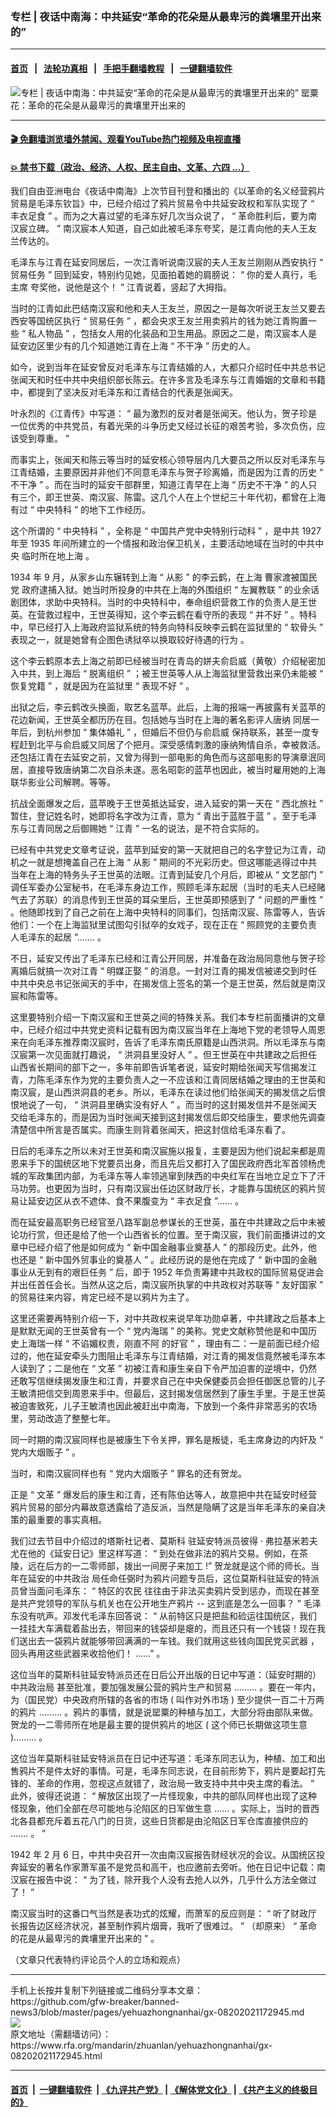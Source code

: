 ### 专栏 | 夜话中南海：中共延安“革命的花朵是从最卑污的粪壤里开出来的”
------------------------

#### [首页](https://github.com/gfw-breaker/banned-news3/blob/master/README.md) &nbsp;&nbsp;|&nbsp;&nbsp; [法轮功真相](https://github.com/begood0513/basic/blob/master/README.md)  &nbsp;&nbsp;|&nbsp;&nbsp; [手把手翻墙教程](https://github.com/gfw-breaker/guides/wiki)  &nbsp;&nbsp;|&nbsp;&nbsp; [一键翻墙软件](https://github.com/gfw-breaker/nogfw/blob/master/README.md)  



<div id="headerimg">
 <img alt="专栏 | 夜话中南海：中共延安“革命的花朵是从最卑污的粪壤里开出来的”" src="https://www.rfa.org/mandarin/zhuanlan/yehuazhongnanhai/gx-08202021172945.html/@@images/86e6a4a6-1bd3-4320-97df-8f3f6235f717.jpeg" title="专栏 | 夜话中南海：中共延安“革命的花朵是从最卑污的粪壤里开出来的”"/>
 <span class="lead_image_caption">
  罂粟花：革命的花朵是从最卑污的粪壤里开出来的
 </span>
 <!-- zoomattribute -->
</div>

<hr/>


#### [ 🎬  免翻墙浏览墙外禁闻、观看YouTube热门视频及电视直播](https://github.com/gfw-breaker/HelloWorld)

#### [ 💥  禁书下载（政治、经济、人权、民主自由、文革、六四 ...）](https://github.com/gfw-breaker/books/blob/master/README.md)

<div id="storytext">
 <p>
 </p>
 <p>
  我们自由亚洲电台《夜话中南海》上次节目刊登和播出的《以革命的名义经营鸦片贸易是毛泽东钦旨》中，已经介绍过了鸦片贸易令中共延安政权和军队实现了
  <span>
   “
  </span>
  <span>
   丰衣足食
  </span>
  <span>
   ”
  </span>
  <span>
   。而为之大喜过望的毛泽东好几次当众说了，
  </span>
  <span>
   “
  </span>
  <span>
   革命胜利后，要为南汉宸立碑。
  </span>
  <span>
   ”
  </span>
  <span>
   南汉宸本人知道，自己如此被毛泽东夸奖，是江青向他的夫人王友兰传达的。
  </span>
 </p>
 <p>
  <span>
   毛泽东与江青在延安同居后，一次江青听说南汉宸的夫人王友兰刚刚从西安执行
  </span>
  <span>
   “
  </span>
  <span>
   贸易任务
  </span>
  <span>
   ”
  </span>
  <span>
   回到延安，特别约见她，见面拍着她的肩膀说：
  </span>
  <span>
   “
  </span>
  <span>
   你的爱人真行，毛主席
  </span>
  <span>
   <a href="https://5455.org/tag/zhuxi">
    <span>
    </span>
   </a>
  </span>
  <span>
   夸奖他，说他是这个！
  </span>
  <span>
   ”
  </span>
  <span>
   江青说着，竖起了大拇指。
  </span>
 </p>
 <p>
  <span>
   当时的江青如此巴结南汉宸和他和夫人王友兰，原因之一是每次听说王友兰又要去西安等国统区执行
  </span>
  <span>
   “
  </span>
  <span>
   贸易任务
  </span>
  <span>
   ”
  </span>
  <span>
   ，都会央求王友兰用卖鸦片的钱为她江青购置一些
  </span>
  <span>
   “
  </span>
  <span>
   私人物品
  </span>
  <span>
   ”
  </span>
  <span>
   ，包括女人用的化装品和卫生用品。原因之二是，南汉宸本人是延安边区里少有的几个知道她江青在上海
  </span>
  <span>
   “
  </span>
  <span>
   不干净
  </span>
  <span>
   ”
  </span>
  <span>
   历史的人。
  </span>
 </p>
 <p>
  <span>
   如今，说到当年在延安曾反对毛泽东与江青结婚的人，大都只介绍时任中共总书记张闻天和时任中共中央组织部长陈云。在许多言及毛泽东与江青婚姻的文章和书籍中，都提到了坚决反对毛泽东和江青结合的代表是张闻天。
  </span>
 </p>
 <p>
  <span>
   叶永烈的《江青传》中写道：
  </span>
  <span>
   “
  </span>
  <span>
   最为激烈的反对者是张闻天。他认为，贺子珍是一位优秀的中共党员，有着光荣的斗争历史又经过长征的艰苦考验，多次负伤，应该受到尊重。
  </span>
  <span>
   ”
  </span>
 </p>
 <p>
  <span>
   而事实上，张闻天和陈云等当时的延安核心领导层内几大要员之所以反对毛泽东与江青结婚，主要原因并非他们不同意毛泽东与贺子珍离婚，而是因为江青的历史
  </span>
  <span>
   “
  </span>
  <span>
   不干净
  </span>
  <span>
   ”
  </span>
  <span>
   。而在当时的延安干部群里，知道江青早在上海
  </span>
  <span>
   “
  </span>
  <span>
   历史不干净
  </span>
  <span>
   ”
  </span>
  <span>
   的人只有三个，即王世英、南汉宸、陈雷。这几个人在上个世纪三十年代初，都曾在上海有过
  </span>
  <span>
   “
  </span>
  <span>
   中央特科
  </span>
  <span>
   ”
  </span>
  <span>
   的地下工作经历。
  </span>
 </p>
 <p>
  <span>
   这个所谓的
  </span>
  <span>
   “
  </span>
  <span>
   中央特科
  </span>
  <span>
   ”
  </span>
  <span>
   ，全称是
  </span>
  <span>
   “
  </span>
  <span>
   中国共产党中央特别行动科
  </span>
  <span>
   ”
  </span>
  <span>
   ，是中共
  </span>
  <span>
   1927
  </span>
  <span>
   年至
  </span>
  <span>
   1935
  </span>
  <span>
   年间所建立的一个情报和政治保卫机关，主要活动地域在当时的中共中央
  </span>
  <span>
   <a href="https://zh.wikipedia.org/wiki/%E4%B8%AD%E5%85%B1%E4%B8%AD%E5%A4%AE">
    <span>
    </span>
   </a>
  </span>
  <span>
   临时所在地上海
  </span>
  <span>
   <a href="https://zh.wikipedia.org/wiki/%E4%B8%8A%E6%B5%B7">
    <span>
    </span>
   </a>
  </span>
  <span>
   。
  </span>
 </p>
 <p>
  <span>
   1934
  </span>
  <span>
   年
  </span>
  <span>
   9
  </span>
  <span>
   月，从家乡山东辗转到上海
  </span>
  <span>
   “
  </span>
  <span>
   从影
  </span>
  <span>
   ”
  </span>
  <span>
   的李云鹤，在上海
  </span>
  <span>
   <a href="https://baike.baidu.com/item/%E4%B8%8A%E6%B5%B7">
    <span>
    </span>
   </a>
  </span>
  <span>
   曹家渡被国民党
  </span>
  <span>
   <a href="https://baike.baidu.com/item/%E5%9B%BD%E6%B0%91%E5%85%9A">
    <span>
    </span>
   </a>
  </span>
  <span>
   政府逮捕入狱。她当时所投身的中共在上海的外围组织
  </span>
  <span>
   “
  </span>
  <span>
   左翼教联
  </span>
  <span>
   ”
  </span>
  <span>
   的业余话剧团体，求助中央特科。当时的中央特科中，奉命组织营救工作的负责人是王世英。在营救过程中，王世英得知，这个李云鹤在看守所的表现
  </span>
  <span>
   “
  </span>
  <span>
   并不好
  </span>
  <span>
   ”
  </span>
  <span>
   。特科中，早已经打入上海政府监狱系统的特务向特科反映李云鹤在监狱里的
  </span>
  <span>
   “
  </span>
  <span>
   软骨头
  </span>
  <span>
   ”
  </span>
  <span>
   表现之一，就是她曾有企图色诱狱卒以换取较好待遇的行为
  </span>
  <span>
   <span>
    。
   </span>
  </span>
 </p>
 <p>
  <span>
   这个李云鹤原本去上海之前即已经被当时在青岛的姘夫俞启威（黄敬）介绍秘密加入中共，到上海后
  </span>
  <span>
   “
  </span>
  <span>
   脱离组织
  </span>
  <span>
   ”
  </span>
  <span>
   ；被王世英等人从上海监狱里营救出来仍未能被
  </span>
  <span>
   “
  </span>
  <span>
   恢复党籍
  </span>
  <span>
   ”
  </span>
  <span>
   ，就是因为在监狱里
  </span>
  <span>
   “
  </span>
  <span>
   表现不好
  </span>
  <span>
   ”
  </span>
  <span>
   。
  </span>
 </p>
 <p>
  <span>
   出狱之后，李云鹤改头换面，取艺名蓝苹。此后，上海的报端一再披露有关蓝苹的花边新闻，王世英全都历历在目。包括她与当时在上海的著名影评人唐纳
  </span>
  <span>
   <a href="https://zh.wikipedia.org/wiki/%E5%94%90%E7%B4%8D">
    <span>
    </span>
   </a>
  </span>
  <span>
   同居一年后，到杭州参加
  </span>
  <span>
   “
  </span>
  <span>
   集体婚礼
  </span>
  <span>
   ”
  </span>
  <span>
   ，但婚后不但仍与俞启威
  </span>
  <span>
   <a href="https://zh.wikipedia.org/wiki/%E9%BB%84%E6%95%AC">
    <span>
    </span>
   </a>
  </span>
  <span>
   保持联系，甚至一度专程赶到北平与俞启威又同居了个把月。深受感情刺激的康纳殉情自杀，幸被救活。还包括江青在去延安之前，又曾为得到一部电影的角色而与这部电影的导演章泯同居，直接导致唐纳第二次自杀未遂。恶名昭彰的蓝苹也因此，被当时雇用她的上海联华影业公司解聘。等等。
  </span>
 </p>
 <p>
  <span>
   抗战全面爆发之后，蓝苹晚于王世英抵达延安，进入延安的第一天在
  </span>
  <span>
   “
  </span>
  <span>
   西北旅社
  </span>
  <span>
   ”
  </span>
  <span>
   暂住，登记姓名时，她即将名字改为江青，意为
  </span>
  <span>
   “
  </span>
  <span>
   青出于蓝胜于蓝
  </span>
  <span>
   ”
  </span>
  <span>
   。至于毛泽东与江青同居之后御赐她
  </span>
  <span>
   “
  </span>
  <span>
   江青
  </span>
  <span>
   ”
  </span>
  <span>
   一名的说法，是不符合实际的。
  </span>
 </p>
 <p>
  <span>
   已经有中共党史文章考证说，蓝苹到延安的第一天就把自己的名字登记为江青，动机之一就是想掩盖自己在上海
  </span>
  <span>
   “
  </span>
  <span>
   从影
  </span>
  <span>
   ”
  </span>
  <span>
   期间的不光彩历史。但这哪能逃得过中共当年在上海的特务头子王世英的法眼。江青到延安几个月后，即被从
  </span>
  <span>
   “
  </span>
  <span>
   文艺部门
  </span>
  <span>
   ”
  </span>
  <span>
   调任军委办公室秘书，在毛泽东身边工作，照顾毛泽东起居（当时的毛夫人已经赌气去了苏联）的消息传到王世英的耳朵里后，王世英即预感到了
  </span>
  <span>
   “
  </span>
  <span>
   问题的严重性
  </span>
  <span>
   ”
  </span>
  <span>
   。他随即找到了自己之前在上海中央特科的同事们，包括南汉宸、陈雷等人，告诉他们：一个在上海监狱里试图勾引狱卒的女戏子，现在正在
  </span>
  <span>
   “
  </span>
  <span>
   照顾党的主要负责人毛泽东的起居
  </span>
  <span>
   ”…….
  </span>
  <span>
   。
  </span>
 </p>
 <p>
  <span>
   不日，延安又传出了毛泽东已经和江青公开同居，并准备在政治局同意他与贺子珍离婚后就搞一次对江青
  </span>
  <span>
   “
  </span>
  <span>
   明媒正娶
  </span>
  <span>
   ”
  </span>
  <span>
   的消息。一封对江青的揭发信被递交到时任中共中央总书记张闻天的手中，在揭发信上签名的第一个是王世英，然后就是南汉宸和陈雷等。
  </span>
 </p>
 <p>
  <span>
   这里要特别介绍一下南汉宸和王世英之间的特殊关系。我们本专栏前面播讲的文章中，已经介绍过中共党史资料记载有因为南汉宸当年在上海地下党的老领导人周恩来在向毛泽东推荐南汉宸时，告诉了毛泽东南氏原籍是山西洪洞。所以毛泽东与南汉宸第一次见面就打趣说，
  </span>
  <span>
   “
  </span>
  <span>
   洪洞县里没好人
  </span>
  <span>
   ”
  </span>
  <span>
   。但王世英在中共建政之后担任山西省长期间的部下之一，多年前即告诉笔者说，延安时期给张闻天写信揭发江青，力陈毛泽东作为党的主要负责人之一不应该和江青同居结婚之理由的王世英和南汉宸，是山西洪洞县的老乡。所以，毛泽东在读过他们给张闻天的揭发信之后恨恨地说了一句，
  </span>
  <span>
   “
  </span>
  <span>
   洪洞县里确实没有好人
  </span>
  <span>
   ”
  </span>
  <span>
   。而当时的这封揭发信并不是张闻天交给毛泽东的，而是因为当时张闻天接到这封揭发信后即交给康生，要求他先调查清楚信中所言是否属实。而康生则背着张闻天，把这封信给毛泽东看了。
  </span>
 </p>
 <p>
  <span>
   日后的毛泽东之所以未对王世英和南汉宸施以报复，主要是因为他们说起来都是周恩来手下的国统区地下党要员出身，而且先后又都打入了国民政府西北军首领杨虎城的军政集团内部，为毛泽东等人率领逃窜到陕西的中央红军在当地立足立下了汗马功劳。也更因为当时，只有南汉宸出任边区财政厅长，才能靠与国统区的鸦片贸易让延安边区从衣不遮体、食不果腹变为
  </span>
  <span>
   “
  </span>
  <span>
   丰衣足食
  </span>
  <span>
   ”……
  </span>
  <span>
   。
  </span>
 </p>
 <p>
  <span>
   而在延安最高职务已经官至八路军副总参谋长的王世英，虽在中共建政之后中未被论功行赏，但还是给了他一个山西省长的位置。至于南汉宸，我们前面播讲过的文章中已经介绍了他是如何成为
  </span>
  <span>
   “
  </span>
  <span>
   新中国金融事业奠基人
  </span>
  <span>
   ”
  </span>
  <span>
   的那段历史。此外，他也还是
  </span>
  <span>
   “
  </span>
  <span>
   新中国外贸事业的奠基人
  </span>
  <span>
   ”
  </span>
  <span>
   。此经历说的是他在完成了
  </span>
  <span>
   “
  </span>
  <span>
   新中国的金融事业从无到有的艰巨任务
  </span>
  <span>
   ”
  </span>
  <span>
   后，即于
  </span>
  <span>
   1952
  </span>
  <span>
   年负责筹建中共政权的国际贸易促进会并出任首任会长。当然从这之后，南汉宸所执掌的中共政权对苏联等
  </span>
  <span>
   “
  </span>
  <span>
   友好国家
  </span>
  <span>
   ”
  </span>
  <span>
   的贸易往来内容，肯定已经不是以鸦片为主了。
  </span>
 </p>
 <p>
  <span>
   这里还需要再特别介绍一下，对中共政权来说早年功勋卓著，中共建政之后基本上是默默无闻的王世英曾有一个
  </span>
  <span>
   “
  </span>
  <span>
   党内海瑞
  </span>
  <span>
   ”
  </span>
  <span>
   的美称。党史文献称赞他是和中国历史上海瑞一样
  </span>
  <span>
   “
  </span>
  <span>
   不谄媚权贵，刚直不阿
  </span>
  <span>
   <a href="https://baike.baidu.com/item/%E5%88%9A%E7%9B%B4%E4%B8%8D%E9%98%BF/4385945">
    <span>
    </span>
   </a>
  </span>
  <span>
   的好官
  </span>
  <span>
   ”
  </span>
  <span>
   ，理由有二：一是前面已经介绍过的，他在延安牵头力图阻止毛泽东与江青结婚，对江青的揭发信竟然被毛泽东本人读到了；二是他在
  </span>
  <span>
   “
  </span>
  <span>
   文革
  </span>
  <span>
   ”
  </span>
  <span>
   初被江青和康生亲自下令严加迫害的逆境中，仍然还敢写信继续揭发康生和江青，并要求自己在中央保健委员会担任御医总管的儿子王敏清把信交到周恩来手中。但最后，这封揭发信居然到了康生手里。于是王世英被迫害致死，儿子王敏清也因此被赶出中南海，下放到一个条件非常恶劣的农场里，劳动改造了整整七年。
  </span>
 </p>
 <p>
  <span>
   同一时期的南汉宸同样也是被康生下令关押，罪名是叛徒，毛主席身边的内奸及
  </span>
  <span>
   “
  </span>
  <span>
   党内大烟贩子
  </span>
  <span>
   ”
  </span>
  <span>
   。
  </span>
 </p>
 <p>
  <span>
   当时，和南汉宸同样也有
  </span>
  <span>
   “
  </span>
  <span>
   党内大烟贩子
  </span>
  <span>
   ”
  </span>
  <span>
   罪名的还有贺龙。
  </span>
 </p>
 <p>
  <span>
   正是
  </span>
  <span>
   “
  </span>
  <span>
   文革
  </span>
  <span>
   ”
  </span>
  <span>
   爆发后的康生和江青，还有陈伯达等人，故意把中共在延安时经营鸦片贸易的部分内幕故意透露给了造反派，当然是隐瞒了这是当年毛泽东的亲自决策的最重要的事实真相。
  </span>
 </p>
 <p>
  <span>
   我们过去节目中介绍过的塔斯社记者、莫斯科
  </span>
  <span>
   驻延安特派员彼得
  </span>
  <span>
   ·
  </span>
  <span>
   弗拉基米若夫尤在他的《延安日记》里这样写道：
  </span>
  <span>
   “
  </span>
  <span>
   到处在做非法的鸦片交易。例如，在茶陵，远在后方的一二零师部，拨出一间房子来加工
  </span>
  <span>
   !”
  </span>
  <span>
   贺龙就是这个师的师长。当年在延安的中共政治
  </span>
  <span>
   <a href="https://5455.org/tag/polit">
    <span>
    </span>
   </a>
  </span>
  <span>
   局任命任弼时为鸦片问题专员后，这位莫斯科驻延安的特派员曾当面问毛泽东：
  </span>
  <span>
   “
  </span>
  <span>
   特区的农民
  </span>
  <span>
   <a href="https://5455.org/tag/boer">
    <span>
    </span>
   </a>
  </span>
  <span>
   往往由于非法买卖鸦片受到惩办，而现在甚至是共产党领导的军队与机关也在公开地生产鸦片
  </span>
  <span>
   --
  </span>
  <span>
   这到底是怎么一回事？
  </span>
  <span>
   ”
  </span>
  <span>
   毛泽东没有吭声。邓发代毛泽东回答说：
  </span>
  <span>
   “
  </span>
  <span>
   从前特区只是把盐和硷运往国统区，我们一挂挂大车满载着盐出去，带回来的钱袋却是瘪的，而且还只有一个钱袋！现在我们送出去一袋鸦片就能够带回满满的一车钱。我们就用这些钱向国民党买武器
  </span>
  <span>
   <a href="https://5455.org/tag/wapen">
    <span>
    </span>
   </a>
  </span>
  <span>
   ，回头再用这些武器来收拾他们！
  </span>
  <span>
   ……”
  </span>
  <span>
   。
  </span>
 </p>
 <p>
  <span>
   这位当年的莫斯科驻延安特派员还在日后公开出版的日记中写道：（延安时期的）中共政治局
  </span>
  <span>
   <a href="https://5455.org/tag/zzj">
    <span>
    </span>
   </a>
  </span>
  <span>
   甚至批准，要加强发展公营的鸦片生产和贸易
  </span>
  <span>
   ………
  </span>
  <span>
   。要在一年内，为（国民党）中央政府所辖的各省的市场
  </span>
  <span>
   (
  </span>
  <span>
   叫作对外市场
  </span>
  <span>
   )
  </span>
  <span>
   至少提供一百二十万两的鸦片
  </span>
  <span>
   ………
  </span>
  <span>
   。鸦片的事情，就是说罂粟的种植与加工，大部分将由部队来做。贺龙的一二零师所在地是最主要的提供鸦片的地区
  </span>
  <span>
   (
  </span>
  <span>
   这个师已长期做这项生意
  </span>
  <span>
   )………
  </span>
  <span>
   。
  </span>
 </p>
 <p>
  <span>
   这位当年莫斯科驻延安特派员在日记中还写道：毛泽东同志认为，种植、加工和出售鸦片不是件太好的事情。可是，毛泽东同志说，在目前形势下，鸦片是要起打先锋的、革命的作用，忽视这点就错了，政治局一致支持中共中央主席的看法。
  </span>
  <span>
   ”
  </span>
  <span>
   此外，彼得还说道：
  </span>
  <span>
   “
  </span>
  <span>
   解放区出现了一片怪现象，中共的部队同样也出现了这种怪现象，他们全部在尽可能地与沦陷区的日军做生意
  </span>
  <span>
   ……
  </span>
  <span>
   。实际上，当时的晋西北各县都充斥着五花八门的日货，这些日货都是由沦陷区日军仓库直接供应的
  </span>
  <span>
   …….
  </span>
  <span>
   。
  </span>
  <span>
   ”
  </span>
 </p>
 <p>
  <span>
   1942
  </span>
  <span>
   年
  </span>
  <span>
   2
  </span>
  <span>
   月
  </span>
  <span>
   6
  </span>
  <span>
   日，中共中央召开一次由南汉宸报告财经状况的会议。从国统区投奔延安的著名作家萧军虽不是党员和高干，也应邀前去旁听。他在日记中记载：南汉宸在报告中说：
  </span>
  <span>
   “
  </span>
  <span>
   为了钱，除开我个人没有去抢人以外，几乎什么方法全做过了！
  </span>
  <span>
   ”
  </span>
 </p>
 <p>
  <span>
   南汉宸当时的这番口气当然是表功式的炫耀，而萧军的反应则是：
  </span>
  <span>
   “
  </span>
  <span>
   听了财政厅长报告边区经济状况，甚至制作鸦片烟膏，我听了很难过。
  </span>
  <span>
   ”
  </span>
  <span>
   （却原来）
  </span>
  <span>
   “
  </span>
  <span>
   革命的花是从最卑污的粪壤里开出来的
  </span>
  <span>
   ”
  </span>
  <span>
   。
  </span>
 </p>
 <p>
  <span>
   （文章只代表特约评论员个人的立场和观点）
  </span>
 </p>
</div>

<hr/>
手机上长按并复制下列链接或二维码分享本文章：<br/>
https://github.com/gfw-breaker/banned-news3/blob/master/pages/yehuazhongnanhai/gx-08202021172945.md <br/>
<a href='https://github.com/gfw-breaker/banned-news3/blob/master/pages/yehuazhongnanhai/gx-08202021172945.md'><img src='https://github.com/gfw-breaker/banned-news3/blob/master/pages/yehuazhongnanhai/gx-08202021172945.md.png'/></a> <br/>
原文地址（需翻墙访问）：https://www.rfa.org/mandarin/zhuanlan/yehuazhongnanhai/gx-08202021172945.html


------------------------
#### [首页](https://github.com/gfw-breaker/banned-news3/blob/master/README.md) &nbsp;|&nbsp; [一键翻墙软件](https://github.com/gfw-breaker/nogfw/blob/master/README.md) &nbsp;| [《九评共产党》](https://github.com/gfw-breaker/9ping.md/blob/master/README.md#九评之一评共产党是什么) | [《解体党文化》](https://github.com/gfw-breaker/jtdwh.md/blob/master/README.md) | [《共产主义的终极目的》](https://github.com/gfw-breaker/gczydzjmd.md/blob/master/README.md)


<img src='http://gfw-breaker.win/banned-news3/pages/yehuazhongnanhai/gx-08202021172945.md' width='0px' height='0px'/>